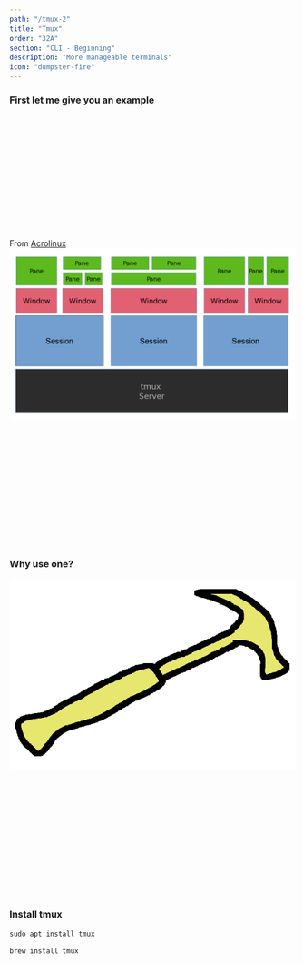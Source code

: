 ```yaml
---
path: "/tmux-2"
title: "Tmux"
order: "32A"
section: "CLI - Beginning"
description: "More manageable terminals"
icon: "dumpster-fire"
---
```


### First let me give you an example

<br />
<br />
<br />
<br />
<br />
<br />
<br />
<br />
<br />
<br />
<br />
<br />

From [Acrolinux](https://arcolinux.com/everthing-you-need-to-know-about-tmux-servers-and-sessions/)
![Tmux - Server](./images/tmux-server.png)

<br />
<br />
<br />
<br />
<br />
<br />
<br />
<br />
<br />
<br />
<br />
<br />

### Why use one?

![Golden Hammer](./images/golden-hammer.png)

<br />
<br />
<br />
<br />
<br />
<br />
<br />
<br />
<br />
<br />
<br />
<br />

### Install tmux
```
sudo apt install tmux
```

```
brew install tmux
```

